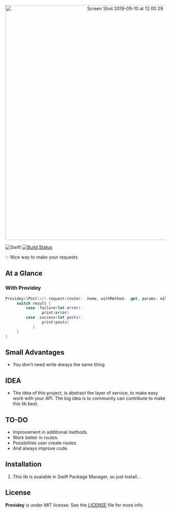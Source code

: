<p align="center">
    <img width="737" alt="Screen Shot 2019-09-10 at 12 00 29" src="https://user-images.githubusercontent.com/32227073/64625565-c98ba880-d3c2-11e9-9439-40dbf2255655.png">
</p>

![Swift](https://img.shields.io/badge/Swift-5.0-orange.svg)
[![Build Status](https://api.travis-ci.org/ViniciusDeep/Providey.svg?branch=master)](https://travis-ci.org/ViniciusDeep/Providey)


✨ Nice way to make your requests


## At a Glance

### With Providey

```swift
Providey<[Post]>().request(router: .home, withMethod: .get, params: nil) { (result) in
     switch result {
         case .failure(let error):
                print(error)
         case .success(let posts):
                print(posts)
            }
     }
}
```


## Small Advantages

- You don't need write always the same thing


## IDEA
- The idea of this project, is abstract the layer of service, to make easy work with your API. The big idea is to community can contribute to make this lib best.


## TO-DO
* Improvement in additional methods.
* Work better in routes.
* Possibilites user create routes.
* And always improve code.


## Installation
1. This lib is avaiable in Swift Package Manager, so just install...
 

## License

**Providey** is under MIT license. See the [LICENSE](LICENSE) file for more info.
